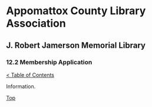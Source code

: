 [0]: ../README.md
[12.2]: membership-application.md

# Appomattox County Library Association
## J. Robert Jamerson Memorial Library
### 12.2 Membership Application
[< Table of Contents][0]

Information.

[Top][12.2]
